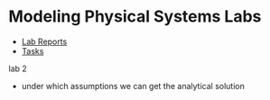 # Modeling Physical Systems Labs

- [Lab Reports](https://ogioldat.github.io/agh-mps-lab/home.html)
- [Tasks](https://github.com/slayoo/AGH-MPS-2025)

lab 2

- under which assumptions we can get the analytical solution

